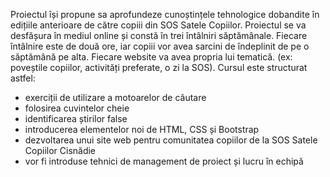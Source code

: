 Proiectul își propune sa aprofundeze cunoștințele tehnologice dobandite în edițiile anterioare de către copiii din SOS Satele Copiilor.
Proiectul se va desfășura în mediul online și constă în trei întâlniri săptămânale. Fiecare întâlnire este de două ore, iar copiii vor avea sarcini de îndeplinit de pe o săptămână pe alta. Fiecare website va avea propria lui tematică. (ex: poveștile copiilor, activități preferate, o zi la SOS).
Cursul este structurat astfel:
- exerciții de utilizare a motoarelor de căutare
- folosirea cuvintelor cheie
- identificarea știrilor false
- introducerea elementelor noi de HTML, CSS și Bootstrap
- dezvoltarea unui site web pentru comunitatea copiilor de la SOS Satele Copiilor Cisnădie
- vor fi introduse tehnici de management de proiect și lucru în echipă
